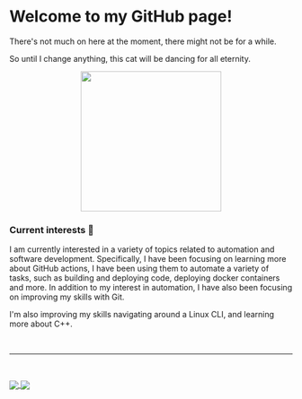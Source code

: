 # Welcome to my GitHub page!

There's not much on here at the moment, there might not be for a while. 

So until I change anything, this cat will be dancing for all eternity.

<div id="header" align="center">
  <img src="https://media.giphy.com/media/r8qaw0TZvreU0/giphy.gif" width="250"/>
</div>

### Current interests 🤔

I am currently interested in a variety of topics related to automation and software development. Specifically, I have been focusing on learning more about GitHub actions, I have been using them to automate a variety of tasks, such as building and deploying code, deploying docker containers and more. In addition to my interest in automation, I have also been focusing on improving my skills with Git.

I'm also improving my skills navigating around a Linux CLI, and learning more about C++.

<br><hr><br>

<a href="https://github-readme-stats.vercel.app/api/top-langs/?username=axelvanherle&langs_count=10&theme=transparent">
  <img align="center" src="https://github-readme-stats.vercel.app/api/top-langs/?username=axelvanherle&langs_count=10&theme=transparent" />
</a>
<a href="https://github-readme-stats.vercel.app/api?username=axelvanherle">
  <img align="center" src="https://github-readme-stats.vercel.app/api?username=axelvanherle&theme=transparent"/>
</a>
